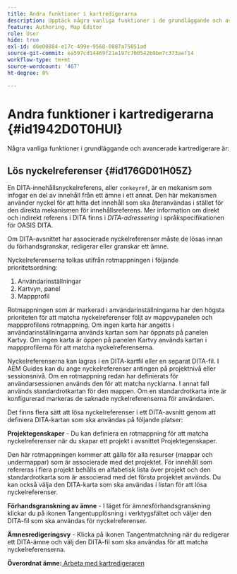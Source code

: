 ```yaml
---
title: Andra funktioner i kartredigerarna
description: Upptäck några vanliga funktioner i de grundläggande och avancerade kartredigeringsprogrammen. Lär dig hur du löser nyckelreferenser i kartredigeraren.
feature: Authoring, Map Editor
role: User
hide: true
exl-id: d6e00884-e17c-499e-9568-0807a75051ad
source-git-commit: ea597cd14469f21e197c700542b9be7c373aef14
workflow-type: tm+mt
source-wordcount: '467'
ht-degree: 0%

---
```


# Andra funktioner i kartredigerarna {#id1942D0T0HUI}

Några vanliga funktioner i grundläggande och avancerade kartredigerare är:

## Lös nyckelreferenser {#id176GD01H05Z}

En DITA-innehållsnyckelreferens, eller `conkeyref`, är en mekanism som infogar en del av innehåll från ett ämne i ett annat. Den här mekanismen använder nyckel för att hitta det innehåll som ska återanvändas i stället för den direkta mekanismen för innehållsreferens. Mer information om direkt och indirekt referens i DITA finns i *DITA-adressering* i språkspecifikationen för OASIS DITA.

Om DITA-avsnittet har associerade nyckelreferenser måste de lösas innan du förhandsgranskar, redigerar eller granskar ett ämne.

Nyckelreferenserna tolkas utifrån rotmappningen i följande prioritetsordning:

1. Användarinställningar
1. Kartvyn, panel
1. Mappprofil

Rotmappningen som är markerad i användarinställningarna har den högsta prioriteten för att matcha nyckelreferenser följt av mappvypanelen och mappprofilens rotmappning. Om ingen karta har angetts i användarinställningarna används kartan som har öppnats på panelen Kartvy. Om ingen karta är öppen på panelen Kartvy används kartan i mappprofilerna för att matcha nyckelreferenserna.

Nyckelreferenserna kan lagras i en DITA-kartfil eller en separat DITA-fil. I AEM Guides kan du ange nyckelreferenser antingen på projektnivå eller sessionsnivå. Om en rotmappning redan har definierats för användarsessionen används den för att matcha nycklarna. I annat fall används standardrotkartan för den mappen. Om en standardrotkarta inte är konfigurerad markeras de saknade nyckelreferenserna för användaren.

Det finns flera sätt att lösa nyckelreferenser i ett DITA-avsnitt genom att definiera DITA-kartan som ska användas på följande platser:

**Projektegenskaper** - Du kan definiera en rotmappning för att matcha nyckelreferenser när du skapar ett projekt i avsnittet Projektegenskaper.

Den här rotmappningen kommer att gälla för alla resurser \(mappar och undermappar\) som är associerade med det projektet. För innehåll som refereras i flera projekt behålls en alfabetisk lista över projekt och den standardrotkarta som är associerad med det första projektet används. Du kan också välja den DITA-karta som ska användas i listan för att lösa nyckelreferenser.

**Förhandsgranskning av ämne** - I läget för ämnesförhandsgranskning klickar du på ikonen Tangentupplösning i verktygsfältet och väljer den DITA-fil som ska användas för nyckelreferenser.

**Ämnesredigeringsvy** - Klicka på ikonen Tangentmatchning när du redigerar ett DITA-ämne och välj den DITA-fil som ska användas för att matcha nyckelreferenserna.

**Överordnat ämne:**[ Arbeta med kartredigeraren](map-editor.md)
